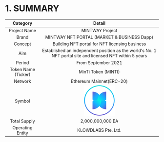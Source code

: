 # 1. SUMMARY

|       Category      |                                                  Detail                                                  |
| :-----------------: | :------------------------------------------------------------------------------------------------------: |
|     Project Name    |                                              MINTWAY Project                                             |
|        Brand        |                                MINTWAY NFT PORTAL (MARKET & BUSINESS Dapp)                               |
|       Concept       |                              Building NFT portal for NFT licensing business                              |
|         Aim         | Established an independent position as the world's No. 1 NFT portal site and licensed NFT within 5 years |
|        Period       |                                            From September 2021                                           |
| Token Name (Ticker) |                                            MinTi Token (MINTI)                                           |
|       Network       |                                         Ethereum Mainnet(ERC-20)                                         |
|        Symbol       |              <img src="../../.gitbook/assets/token_symbol.png" alt="" data-size="original">              |
|     Total Supply    |                                             2,000,000,000 EA                                             |
|   Operating Entity  |                                            KLOWDLABS Pte. Ltd.                                           |

